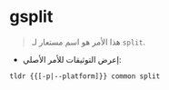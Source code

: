 # gsplit

> هذا الأمر هو اسم مستعار لـ `split`.

- إعرض التوثيقات للأمر الأصلي:

`tldr {{[-p|--platform]}} common split`
